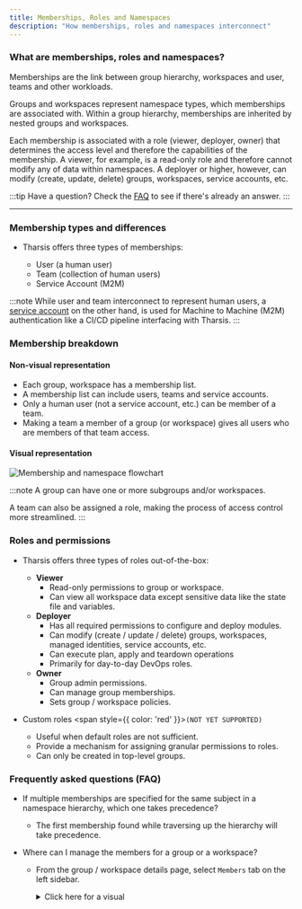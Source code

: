 ```yaml
---
title: Memberships, Roles and Namespaces
description: "How memberships, roles and namespaces interconnect"
---
```


### What are memberships, roles and namespaces?

Memberships are the link between group hierarchy, workspaces and user, teams and other workloads.

Groups and workspaces represent namespace types, which memberships are associated with. Within a group hierarchy, memberships are inherited by nested groups and workspaces.

Each membership is associated with a role (viewer, deployer, owner) that determines the access level and therefore the capabilities of the membership. A viewer, for example, is a read-only role and therefore cannot modify any of data within namespaces. A deployer or higher, however, can modify (create, update, delete) groups, workspaces, service accounts, etc.

:::tip Have a question?
Check the [FAQ](#frequently-asked-questions-faq) to see if there's already an answer.
:::

---

### Membership types and differences

- Tharsis offers three types of memberships:

  - User (a human user)
  - Team (collection of human users)
  - Service Account (M2M)

:::note
While user and team interconnect to represent human users, a [service account](./service_accounts.md#what-are-service-accounts) on the other hand, is used for Machine to Machine (M2M) authentication like a CI/CD pipeline interfacing with Tharsis.
:::

### Membership breakdown

#### Non-visual representation

- Each group, workspace has a membership list.
- A membership list can include users, teams and service accounts.
- Only a human user (not a service account, etc.) can be member of a team.
- Making a team a member of a group (or workspace) gives all users who are members of that team access.

#### Visual representation

![Membership and namespace flowchart](/img/memberships/flowchart.png "Memberships and namespaces")

:::note
A group can have one or more subgroups and/or workspaces.

A team can also be assigned a role, making the process of access control more streamlined.
:::

### Roles and permissions

- Tharsis offers three types of roles out-of-the-box:

  - **Viewer**
    - Read-only permissions to group or workspace.
    - Can view all workspace data except sensitive data like the state file and variables.
  - **Deployer**
    - Has all required permissions to configure and deploy modules.
    - Can modify (create / update / delete) groups, workspaces, managed identities, service accounts, etc.
    - Can execute plan, apply and teardown operations
    - Primarily for day-to-day DevOps roles.
  - **Owner**
    - Group admin permissions.
    - Can manage group memberships.
    - Sets group / workspace policies.

- Custom roles <span style={{ color: 'red' }}>`(NOT YET SUPPORTED)`</span>

  - Useful when default roles are not sufficient.
  - Provide a mechanism for assigning granular permissions to roles.
  - Can only be created in top-level groups.

### Frequently asked questions (FAQ)

- If multiple memberships are specified for the same subject in a namespace hierarchy, which one takes precedence?

  - The first membership found while traversing up the hierarchy will take precedence.

- Where can I manage the members for a group or a workspace?

  - From the group / workspace details page, select `Members` tab on the left sidebar.
    <details><summary>Click here for a visual</summary>

    ![Screenshot of the Tharsis UI showing members page](/img/memberships/members.png "Members")

    </details>
